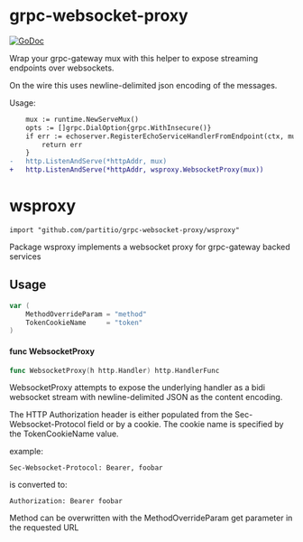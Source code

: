 # grpc-websocket-proxy

[![GoDoc](https://godoc.org/github.com/partitio/grpc-websocket-proxy/wsproxy?status.svg)](http://godoc.org/github.com/partitio/grpc-websocket-proxy/wsproxy)

Wrap your grpc-gateway mux with this helper to expose streaming endpoints over websockets.

On the wire this uses newline-delimited json encoding of the messages.

Usage:
```diff
	mux := runtime.NewServeMux()
	opts := []grpc.DialOption{grpc.WithInsecure()}
	if err := echoserver.RegisterEchoServiceHandlerFromEndpoint(ctx, mux, *grpcAddr, opts); err != nil {
		return err
	}
-	http.ListenAndServe(*httpAddr, mux)
+	http.ListenAndServe(*httpAddr, wsproxy.WebsocketProxy(mux))
```


# wsproxy
    import "github.com/partitio/grpc-websocket-proxy/wsproxy"

Package wsproxy implements a websocket proxy for grpc-gateway backed services

## Usage

```go
var (
	MethodOverrideParam = "method"
	TokenCookieName     = "token"
)
```

#### func  WebsocketProxy

```go
func WebsocketProxy(h http.Handler) http.HandlerFunc
```
WebsocketProxy attempts to expose the underlying handler as a bidi websocket
stream with newline-delimited JSON as the content encoding.

The HTTP Authorization header is either populated from the
Sec-Websocket-Protocol field or by a cookie. The cookie name is specified by the
TokenCookieName value.

example:

    Sec-Websocket-Protocol: Bearer, foobar

is converted to:

    Authorization: Bearer foobar

Method can be overwritten with the MethodOverrideParam get parameter in the
requested URL
